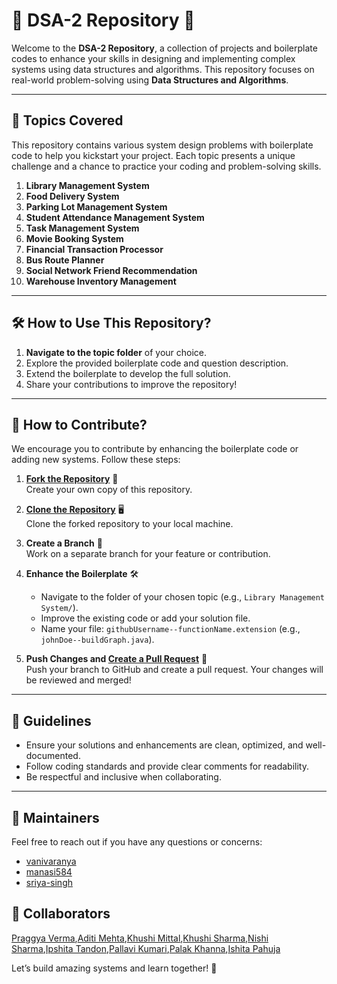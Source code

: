 # 🚀 **DSA-2 Repository** 🚀  

Welcome to the **DSA-2 Repository**, a collection of projects and boilerplate codes to enhance your skills in designing and implementing complex systems using data structures and algorithms. This repository focuses on real-world problem-solving using **Data Structures and Algorithms**.  

---

## 📂 **Topics Covered**  

This repository contains various system design problems with boilerplate code to help you kickstart your project. Each topic presents a unique challenge and a chance to practice your coding and problem-solving skills.  
1. **Library Management System**  
2. **Food Delivery System**  
3. **Parking Lot Management System**  
4. **Student Attendance Management System**  
5. **Task Management System**  
6. **Movie Booking System**
7. **Financial Transaction Processor** 
8. **Bus Route Planner**  
9. **Social Network Friend Recommendation**  
10. **Warehouse Inventory Management**
  

---

## 🛠️ **How to Use This Repository?**  

1. **Navigate to the topic folder** of your choice.  
2. Explore the provided boilerplate code and question description.  
3. Extend the boilerplate to develop the full solution.  
4. Share your contributions to improve the repository!  

---

## 🤝 **How to Contribute?**  

We encourage you to contribute by enhancing the boilerplate code or adding new systems. Follow these steps:  

1. [**Fork the Repository**](https://docs.github.com/en/pull-requests/collaborating-with-pull-requests/working-with-forks/fork-a-repo) 🍴  
   Create your own copy of this repository.   

2. [**Clone the Repository**](https://docs.github.com/en/desktop/working-with-your-remote-repository-on-github-or-github-enterprise/creating-an-issue-or-pull-request-from-github-desktop) 🖥️  
   Clone the forked repository to your local machine.   

3. **Create a Branch** 🌿  
   Work on a separate branch for your feature or contribution.  

4. **Enhance the Boilerplate** 🛠️  
   - Navigate to the folder of your chosen topic (e.g., `Library Management System/`).  
   - Improve the existing code or add your solution file.  
   - Name your file: `githubUsername--functionName.extension` (e.g., `johnDoe--buildGraph.java`).  

5. **Push Changes and [Create a Pull Request](https://opensource.com/article/19/7/create-pull-request-github)** 🔄  
   Push your branch to GitHub and create a pull request. Your changes will be reviewed and merged!  

---

## 🎯 **Guidelines**  

- Ensure your solutions and enhancements are clean, optimized, and well-documented.  
- Follow coding standards and provide clear comments for readability.  
- Be respectful and inclusive when collaborating.  

---

## 🙌 **Maintainers**  
Feel free to reach out if you have any questions or concerns:  
- [vanivaranya](https://github.com/vanivaranya)
- [manasi584](https://github.com/manasi584) 
- [sriya-singh](https://github.com/sriya-singh)

## 🤝 **Collaborators**
[Praggya Verma](https://github.com/praggyaverma),[Aditi Mehta](https://github.com/aditi75432),[Khushi Mittal](https://github.com/khushi8k3),[Khushi Sharma](https://github.com/khushisharma123456),[Nishi Sharma](https://github.com/nishisharma842004),[Ipshita Tandon](https://github.com/Ipshita-Tandon),[Pallavi Kumari](https://github.com/Pallavi1926),[Palak Khanna](https://github.com/palak-khanna),[Ishita Pahuja](https://github.com/ishitapahuja1)

Let’s build amazing systems and learn together! 🚀  
